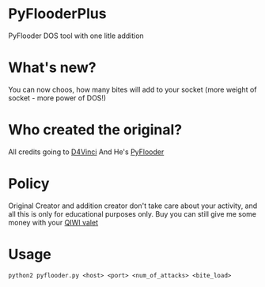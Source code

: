 # PyFlooderPlus
PyFlooder DOS tool with one litle addition

# What's new?
You can now choos, how many bites will add to your socket (more weight of socket - more power of DOS!)

# Who created the original?
All credits going to [D4Vinci](https://github.com/D4Vinci)
And He's [PyFlooder](https://github.com/D4Vinci/PyFlooder.git)

# Policy
Original Creator and addition creator don't take care about your activity, and all this is only for educational purposes only.
Buy you can still give me some money with your [QIWI valet](https://qiwi.me/antgit)

# Usage
```
python2 pyflooder.py <host> <port> <num_of_attacks> <bite_load>
```
